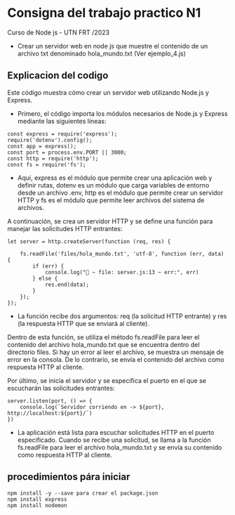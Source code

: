 # Consigna del trabajo practico N1 
Curso de Node js - UTN FRT /2023

* Crear un servidor web en node js que muestre el contenido de un archivo txt denominado hola_mundo.txt (Ver ejemplo_4.js)


## Explicacion del codigo
Este código muestra cómo crear un servidor web utilizando Node.js y Express.

* Primero, el código importa los módulos necesarios de Node.js y Express mediante las siguientes líneas:

```
const express = require('express');
require('dotenv').config();
const app = express();
const port = process.env.PORT || 3000;
const http = require('http');
const fs = require('fs');
````
* Aquí, express es el módulo que permite crear una aplicación web y definir rutas, dotenv es un módulo que carga variables de entorno desde un archivo .env, http es el módulo que permite crear un servidor HTTP y fs es el módulo que permite leer archivos del sistema de archivos.

A continuación, se crea un servidor HTTP y se define una función para manejar las solicitudes HTTP entrantes:

```
let server = http.createServer(function (req, res) {

    fs.readFile('files/hola_mundo.txt', 'utf-8', function (err, data) {
        if (err) {
            console.log("🚀 ~ file: server.js:13 ~ err:", err)            
        } else {
            res.end(data);
        }
    }); 
});
```

* La función recibe dos argumentos: req (la solicitud HTTP entrante) y res (la respuesta HTTP que se enviará al cliente).

Dentro de esta función, se utiliza el método fs.readFile para leer el contenido del archivo hola_mundo.txt que se encuentra dentro del directorio files. Si hay un error al leer el archivo, se muestra un mensaje de error en la consola. De lo contrario, se envía el contenido del archivo como respuesta HTTP al cliente.

Por último, se inicia el servidor y se especifica el puerto en el que se escucharán las solicitudes entrantes:

```
server.listen(port, () => {
    console.log(`Servidor corriendo en -> ${port}, http://localhost:${port}/`)
})
```

* La aplicación está lista para escuchar solicitudes HTTP en el puerto especificado. Cuando se recibe una solicitud, se llama a la función fs.readFile para leer el archivo hola_mundo.txt y se envía su contenido como respuesta HTTP al cliente.

## procedimientos pára iniciar

```
npm install -y --save para crear el package.json
npm install express 
npm install nodemon
```
